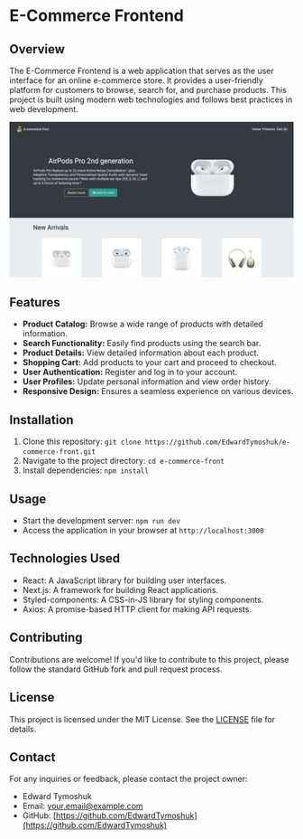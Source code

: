 # E-Commerce Frontend

## Overview
The E-Commerce Frontend is a web application that serves as the user interface for an online e-commerce store. It provides a user-friendly platform for customers to browse, search for, and purchase products. This project is built using modern web technologies and follows best practices in web development.

![Project Screenshot](utils/images/project-ecommerce-next-app-front.png)

## Features
- **Product Catalog:** Browse a wide range of products with detailed information.
- **Search Functionality:** Easily find products using the search bar.
- **Product Details:** View detailed information about each product.
- **Shopping Cart:** Add products to your cart and proceed to checkout.
- **User Authentication:** Register and log in to your account.
- **User Profiles:** Update personal information and view order history.
- **Responsive Design:** Ensures a seamless experience on various devices.

## Installation
1. Clone this repository: `git clone https://github.com/EdwardTymoshuk/e-commerce-front.git`
2. Navigate to the project directory: `cd e-commerce-front`
3. Install dependencies: `npm install`

## Usage
- Start the development server: `npm run dev`
- Access the application in your browser at `http://localhost:3000`

## Technologies Used
- React: A JavaScript library for building user interfaces.
- Next.js: A framework for building React applications.
- Styled-components: A CSS-in-JS library for styling components.
- Axios: A promise-based HTTP client for making API requests.

## Contributing
Contributions are welcome! If you'd like to contribute to this project, please follow the standard GitHub fork and pull request process.

## License
This project is licensed under the MIT License. See the [LICENSE](LICENSE) file for details.

## Contact
For any inquiries or feedback, please contact the project owner:
- Edward Tymoshuk
- Email: [your.email@example.com](mailto:your.email@example.com)
- GitHub: [https://github.com/EdwardTymoshuk](https://github.com/EdwardTymoshuk)
